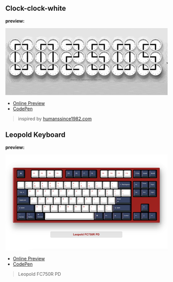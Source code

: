 ## Clock-clock-white

**preview:**

![clock-clock-prev](./assets/imgs/clock-clock-white-prev.gif)

- [Online Preview](https://catsjuice.github.io/awesome-effects/clock-clock-white/)
- [CodePen](https://codepen.io/catsjuice/pen/MWJQxqo)

> inspired by [humanssince1982.com](https://www.humanssince1982.com)

## Leopold Keyboard

**preview:**

![leopold-keyboard](./assets/imgs/leopoldKeyboard.png)

- [Online Preview](https://catsjuice.github.io/awesome-effects/leopold-keyboard/)
- [CodePen](https://codepen.io/catsjuice/pen/RwKBJgN)

> Leopold FC750R PD